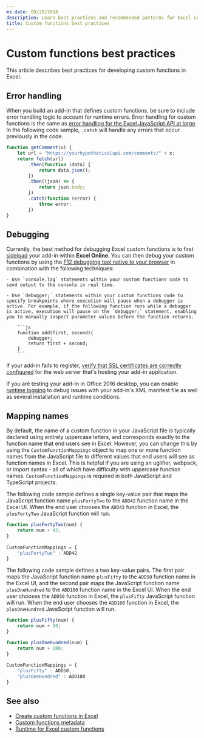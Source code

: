 ```yaml
---
ms.date: 09/20/2018
description: Learn best practices and recommended patterns for Excel custom functions.
title: Custom functions best practices
---
```


# Custom functions best practices

This article describes best practices for developing custom functions in Excel.

## Error handling

When you build an add-in that defines custom functions, be sure to include error handling logic to account for runtime errors. Error handling for custom functions is the same as [error handling for the Excel JavaScript API at large](excel-add-ins-error-handling.md). In the following code sample, `.catch` will handle any errors that occur previously in the code.

```js
function getComment(x) {
    let url = "https://yourhypotheticalapi.com/comments/" + x; 
    return fetch(url)
        .then(function (data) {
            return data.json();
        })
        .then((json) => {
            return json.body;
        })
        .catch(function (error) {
            throw error;
        })
}
```

## Debugging

Currently, the best method for debugging Excel custom functions is to first [sideload](../testing/sideload-office-add-ins-for-testing.md) your add-in within **Excel Online**. You can then debug your custom functions by using the [F12 debugging tool native to your browser](../testing/debug-add-ins-in-office-online.md) in combination with the following techniques:

    - Use `console.log` statements within your custom functions code to send output to the console in real time.

    - Use `debugger;` statements within your custom functions code to specify breakpoints where execution will pause when a debugger is active. For example, if the following function runs while a debugger is active, execution will pause on the `debugger;` statement, enabling you to manually inspect parameter values before the function returns.

        ```js
        function add(first, second){
            debugger;
            return first + second;
        }
        ```

If your add-in fails to register, [verify that SSL certificates are correctly configured](https://github.com/OfficeDev/generator-office/blob/master/src/docs/ssl.md) for the web server that's hosting your add-in application.

If you are testing your add-in in Office 2016 desktop, you can enable [runtime logging](../testing/troubleshoot-manifest.md#use-runtime-logging-to-debug-your-add-in) to debug issues with your add-in's XML manifest file as well as several installation and runtime conditions. 


## Mapping names

By default, the name of a custom function in your JavaScript file is typically declared using entirely uppercase letters, and corresponds exactly to the function name that end users see in Excel. However, you can change this by using the `CustomFunctionMappings` object to map one or more function names from the JavaScript file to different values that end users will see as function names in Excel. This is helpful if you are using an uglifier, webpack, or import syntax - all of which have difficulty with uppercase function names. `CustomFunctionMappings` is required in both JavaScript and TypeScript projects. 
  
The following code sample defines a single key-value pair that maps the JavaScript function name `plusFortyTwo` to the `ADD42` function name in the Excel UI. When the end user chooses the `ADD42` function in Excel, the `plusFortyTwo` JavaScript function will run.

```js
function plusFortyTwo(num) {
    return num + 42;  
}  
  
CustomFunctionMappings = {
    "plusFortyTwo" : ADD42
}
```

The following code sample defines a two key-value pairs. The first pair maps the JavaScript function name `plusFifty` to the `ADD50` function name in the Excel UI, and the second pair maps the JavaScript function name `plusOneHundred` to the `ADD100` function name in the Excel UI. When the end user chooses the `ADD50` function in Excel, the `plusFifty` JavaScript function will run. When the end user chooses the `ADD100` function in Excel, the `plusOneHundred` JavaScript function will run.

```js
function plusFifty(num) {
    return num + 50;  
} 

function plusOneHundred(num) {
    return num + 100;  
}  
  
CustomFunctionMappings = {
    "plusFifty" : ADD50,  
    "plusOneHundred" : ADD100
}
 ```

 ## See also

- [Create custom functions in Excel](custom-functions-overview.md)
- [Custom functions metadata](custom-functions-json.md)
- [Runtime for Excel custom functions](custom-functions-runtime.md)
